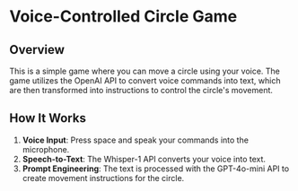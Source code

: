 # Voice-Controlled Circle Game

## Overview

This is a simple game where you can move a circle using your voice. The game utilizes the OpenAI API to convert voice commands into text, which are then transformed into instructions to control the circle's movement.

## How It Works

1. **Voice Input**: Press space and speak your commands into the microphone.
2. **Speech-to-Text**: The Whisper-1 API converts your voice into text.
3. **Prompt Engineering**: The text is processed with the GPT-4o-mini API to create movement instructions for the circle.
